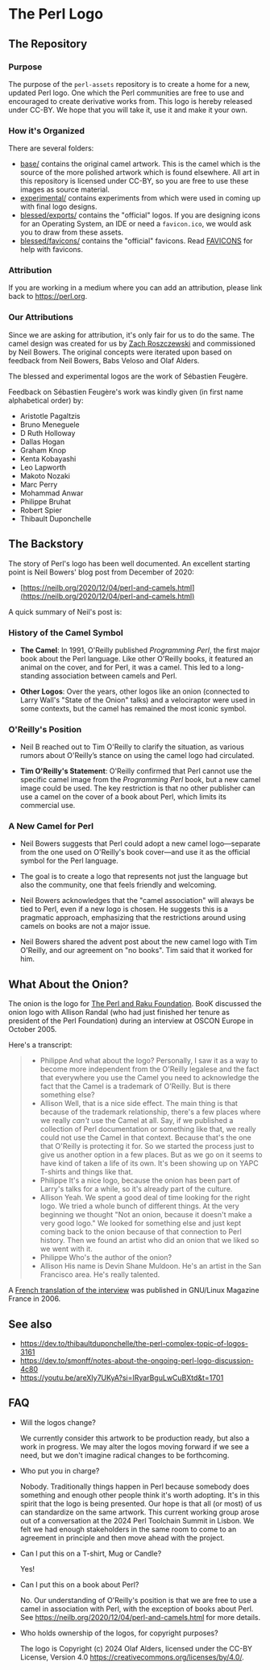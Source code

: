 # The Perl Logo

## The Repository

### Purpose

The purpose of the `perl-assets` repository is to create a home for a new,
updated Perl logo. One which the Perl communities are free to use and
encouraged to create derivative works from. This logo is hereby released under
CC-BY. We hope that you will take it, use it and make it your own.

### How it's Organized

There are several folders:

- [base/](base/) contains the original camel artwork. This is the camel which is the
  source of the more polished artwork which is found elsewhere. All art in this
  repository is licensed under CC-BY, so you are free to use these images as
  source material.
- [experimental/](experimental/) contains experiments from which were used in coming up with
  final logo designs.
- [blessed/exports/](blessed/exports/) contains the "official" logos. If you are designing icons for an
  Operating System, an IDE or need a `favicon.ico`, we would ask you to draw
  from these assets.
- [blessed/favicons/](blessed/favicons/) contains the "official" favicons. 
  Read [FAVICONS](FAVICONS.md) for help with favicons.

### Attribution

If you are working in a medium where you can add an attribution, please link
back to <https://perl.org>.

### Our Attributions

Since we are asking for attribution, it's only fair for us to do the same. The
camel design was created for us by [Zach
Roszczewski](https://www.zachroszczewski.com) and commissioned by Neil Bowers.
The original concepts were iterated upon based on feedback from Neil Bowers,
Babs Veloso and Olaf Alders.

The blessed and experimental logos are the work of Sébastien Feugère.

Feedback on Sébastien Feugère's work was kindly given (in first name
alphabetical order) by:

- Aristotle Pagaltzis
- Bruno Meneguele
- D Ruth Holloway
- Dallas Hogan
- Graham Knop
- Kenta Kobayashi
- Leo Lapworth
- Makoto Nozaki
- Marc Perry
- Mohammad Anwar
- Philippe Bruhat
- Robert Spier
- Thibault Duponchelle

## The Backstory

The story of Perl's logo has been well documented. An excellent starting point
is Neil Bowers' blog post from December of 2020:

- [https://neilb.org/2020/12/04/perl-and-camels.html](https://neilb.org/2020/12/04/perl-and-camels.html)

A quick summary of Neil's post is:

### History of the Camel Symbol

- **The Camel**: In 1991, O'Reilly published *Programming Perl*, the first
  major book about the Perl language. Like other O'Reilly books, it featured an
  animal on the cover, and for Perl, it was a camel. This led to a
  long-standing association between camels and Perl.

- **Other Logos**: Over the years, other logos like an onion (connected to
  Larry Wall's "State of the Onion" talks) and a velociraptor were used in some
  contexts, but the camel has remained the most iconic symbol.

### O'Reilly's Position

- Neil B reached out to Tim O'Reilly to clarify the situation, as various
  rumors about O'Reilly’s stance on using the camel logo had circulated.

- **Tim O'Reilly's Statement**: O'Reilly confirmed that Perl cannot use the
  specific camel image from the *Programming Perl* book, but a new camel image
  could be used. The key restriction is that no other publisher can use a camel
  on the cover of a book about Perl, which limits its commercial use.

### A New Camel for Perl

- Neil Bowers suggests that Perl could adopt a new camel logo—separate from the one
  used on O'Reilly's book cover—and use it as the official symbol for the Perl
  language.

- The goal is to create a logo that represents not just the language but also
  the community, one that feels friendly and welcoming.

- Neil Bowers acknowledges that the "camel association" will always be tied to Perl,
  even if a new logo is chosen. He suggests this is a pragmatic approach,
  emphasizing that the restrictions around using camels on books are not a
  major issue.

- Neil Bowers shared the advent post about the new camel logo with Tim O'Reilly,
  and our agreement on "no books". Tim said that it worked for him.

## What About the Onion?

The onion is the logo for [The Perl and Raku
Foundation](https://www.perlfoundation.org/trademarks.html). BooK discussed the
onion logo with Allison Randal (who had just finished her tenure as president of the Perl Foundation) during an interview at OSCON Europe in October
2005.

Here's a transcript:

> - Philippe
>   And what about the logo? Personally, I saw it as a way to become more
>   independent from the O'Reilly legalese and the fact that everywhere you use
>   the Camel you need to acknowledge the fact that the Camel is a trademark of
>   O'Reilly. But is there something else?
> - Allison
>   Well, that is a nice side effect. The main thing is that because of the
>   trademark relationship, there's a few places where we really *can't* use
>   the Camel at all. Say, if we published a collection of Perl documentation
>   or something like that, we really could not use the Camel in that context.
>   Because that's the one that O'Reilly is protecting it for.
>   So we started the process just to give us another option in a few places.
>   But as we go on it seems to have kind of taken a life of its own. It's been
>   showing up on YAPC T-shirts and things like that.
> - Philippe
>   It's a nice logo, because the onion has been part of Larry's talks for a
>   while, so it's already part of the culture.
> - Allison
>   Yeah. We spent a good deal of time looking for the right logo. We tried a
>   whole bunch of different things. At the very beginning we thought "Not an
>   onion, because it doesn't make a very good logo." We looked for something
>   else and just kept coming back to the onion because of that connection to
>   Perl history. Then we found an artist who did an onion that we liked so we
>   went with it.
> - Philippe
>   Who's the author of the onion?
> - Allison
>   His name is Devin Shane Muldoon. He's an artist in the San Francisco area.
>   He's really talented.

A [French translation of the
interview](https://articles.mongueurs.net/interviews/randal-2005.html) was
published in GNU/Linux Magazine France in 2006.

## See also

- <https://dev.to/thibaultduponchelle/the-perl-complex-topic-of-logos-3161>
- <https://dev.to/smonff/notes-about-the-ongoing-perl-logo-discussion-4c80>
- <https://youtu.be/areXIy7UKyA?si=IRyarBguLwCuBXtd&t=1701>

## FAQ

- Will the logos change?

  We currently consider this artwork to be production ready, but also a work in
  progress. We may alter the logos moving forward if we see a need, but we
  don't imagine radical changes to be forthcoming.

- Who put you in charge?

  Nobody. Traditionally things happen in Perl because somebody does something
  and enough other people think it's worth adopting. It's in this spirit that
  the logo is being presented. Our hope is that all (or most) of us can
  standardize on the same artwork. This current working group arose out of a
  conversation at the 2024 Perl Toolchain Summit in Lisbon. We felt we had
  enough stakeholders in the same room to come to an agreement in principle and
  then move ahead with the project.

- Can I put this on a T-shirt, Mug or Candle?

  Yes!

- Can I put this on a book about Perl?

  No. Our understanding of O'Reilly's position is that we are free to use a
  camel in association with Perl, with the exception of books about Perl. See
  <https://neilb.org/2020/12/04/perl-and-camels.html> for more details.

- Who holds ownership of the logos, for copyright purposes?

  The logo is Copyright (c) 2024 Olaf Alders, licensed under the CC-BY License,
  Version 4.0 <https://creativecommons.org/licenses/by/4.0/>.

